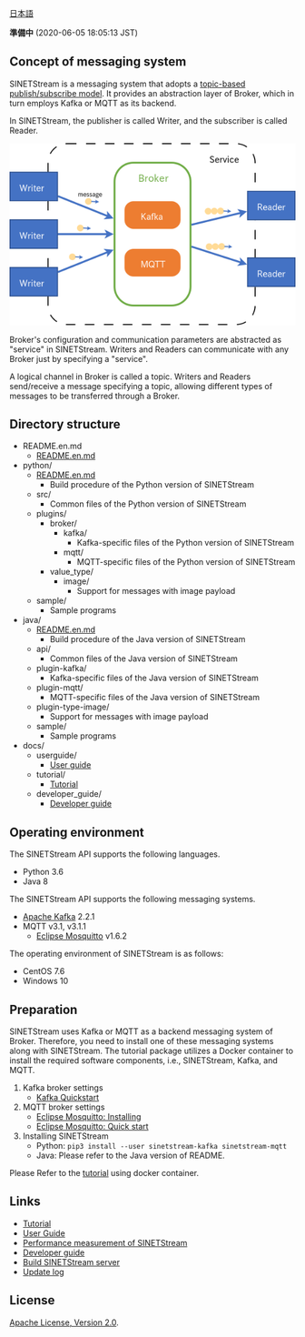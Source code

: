 <!--
Copyright (C) 2020 National Institute of Informatics

Licensed to the Apache Software Foundation (ASF) under one
or more contributor license agreements.  See the NOTICE file
distributed with this work for additional information
regarding copyright ownership.  The ASF licenses this file
to you under the Apache License, Version 2.0 (the
"License"); you may not use this file except in compliance
with the License.  You may obtain a copy of the License at

  http://www.apache.org/licenses/LICENSE-2.0

Unless required by applicable law or agreed to in writing,
software distributed under the License is distributed on an
"AS IS" BASIS, WITHOUT WARRANTIES OR CONDITIONS OF ANY
KIND, either express or implied.  See the License for the
specific language governing permissions and limitations
under the License.
--->

[日本語](README.md)

**準備中** (2020-06-05 18:05:13 JST)

## Concept of messaging system

SINETStream is a messaging system that adopts a [topic-based publish/subscribe model](https://en.wikipedia.org/wiki/Publish%E2%80%93subscribe_pattern).
It provides an abstraction layer of Broker, which in turn employs Kafka or MQTT as its backend.

In SINETStream, the publisher is called Writer, and the subscriber is called Reader.

![Conceptual diagram of the messaging system](docs/images/overview.png)

Broker's configuration and communication parameters are abstracted as "service" in SINETStream.
Writers and Readers can communicate with any Broker just by specifying a "service".

A logical channel in Broker is called a topic.
Writers and Readers send/receive a message specifying a topic, allowing different types of messages to be transferred through a Broker.

## Directory structure

* README.en.md
    * [README.en.md](README.en.md)
* python/
    * [README.en.md](python/README.en.md)
        * Build procedure of the Python version of SINETStream
    * src/
        * Common files of the Python version of SINETStream
    * plugins/
        * broker/
            * kafka/
                * Kafka-specific files of the Python version of SINETStream
            * mqtt/
                * MQTT-specific files of the Python version of SINETStream
        * value_type/
            * image/
                * Support for messages with image payload
    * sample/
        * Sample programs
* java/
    * [README.en.md](java/README.en.md)
        * Build procedure of the Java version of SINETStream
    * api/
        * Common files of the Java version of SINETStream
    * plugin-kafka/
        * Kafka-specific files of the Java version of SINETStream
    * plugin-mqtt/
        * MQTT-specific files of the Java version of SINETStream
    * plugin-type-image/
        * Support for messages with image payload
    * sample/
        * Sample programs
* docs/
    * userguide/
        * [User guide](docs/userguide/index.en.md)
    * tutorial/
        * [Tutorial](docs/tutorial/index.en.md)
    * developer_guide/
        * [Developer guide](https://translate.google.com/translate?hl=en&sl=ja&tl=en&u=https://nii-gakunin-cloud.github.io/sinetstream/docs/developer_guide/index.html)

## Operating environment

The SINETStream API supports the following languages.

* Python 3.6
* Java 8

The SINETStream API supports the following messaging systems.

* [Apache Kafka](https://kafka.apache.org/) 2.2.1
* MQTT v3.1, v3.1.1
    * [Eclipse Mosquitto](https://mosquitto.org/) v1.6.2

The operating environment of SINETStream is as follows:

* CentOS 7.6
* Windows 10

## Preparation

SINETStream uses Kafka or MQTT as a backend messaging system of Broker.
Therefore, you need to install one of these messaging systems along with SINETStream.
The tutorial package utilizes a Docker container to install the required software components,
i.e., SINETStream, Kafka, and MQTT.

1. Kafka broker settings
    * [Kafka Quickstart](https://kafka.apache.org/quickstart)
1. MQTT broker settings
    * [Eclipse Mosquitto: Installing](https://github.com/eclipse/mosquitto#installing)
    * [Eclipse Mosquitto: Quick start](https://github.com/eclipse/mosquitto#quick-start)
1. Installing SINETStream
    * Python: `pip3 install --user sinetstream-kafka sinetstream-mqtt`
    * Java: Please refer to the Java version of README.

Please Refer to the [tutorial](docs/tutorial/index.en.md) using docker container.

## Links

* [Tutorial](docs/tutorial/index.en.md)
* [User Guide](docs/userguide/index.en.md)
* [Performance measurement of SINETStream](docs/performance/index.en.md)
* [Developer guide](https://translate.google.com/translate?hl=en&sl=ja&tl=en&u=https://nii-gakunin-cloud.github.io/sinetstream/docs/developer_guide/index.html)
* [Build SINETStream server](https://translate.google.com/translate?hl=en&sl=ja&tl=en&u=https://nii-gakunin-cloud.github.io/sinetstream/server/brokers/README.html)
* [Update log](CHANGELOG.md)

## License

[Apache License, Version 2.0](https://www.apache.org/licenses/LICENSE-2.0).
